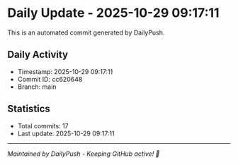 # Daily Update - 2025-10-29 09:17:11

This is an automated commit generated by DailyPush.

## Daily Activity
- Timestamp: 2025-10-29 09:17:11
- Commit ID: cc620648
- Branch: main

## Statistics
- Total commits: 17
- Last update: 2025-10-29 09:17:11

---
*Maintained by DailyPush - Keeping GitHub active! 🚀*
